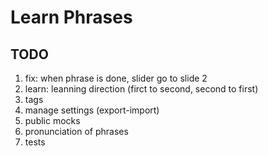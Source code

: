 # Learn Phrases

## TODO

1. fix: when phrase is done, slider go to slide 2
2. learn: leanning direction (firct to second, second to first)
3. tags
4. manage settings (export-import)
5. public mocks
6. pronunciation of phrases
7. tests
